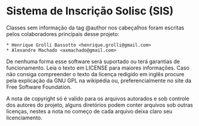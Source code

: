 Sistema de Inscrição Solisc (SIS)
=================================

Classes sem informação da tag @author nos cabeçalhos foram escritas pelos
colaboradores principais desse projeto:

    * Henrique Grolli Bassotto <henrique.grolli@gmail.com>
    * Alexandre Machado <axmachado@gmail.com>

De nenhuma forma esse software será suportado ou terá garantias de funcionamento.
Leia o texto em LICENSE para maiores informações. Caso não consiga compreender
o texto da licença redigido em inglês procure pela explicação da GNU GPL na
wikipédia ou, preferencialmente no site da Free Software Foundation.

A nota de copyright só é valido para os arquivos autorados e sob controle
dos autores do projeto, alguns diretórios podem conter arquivos sob
outras licenças, nestes a nota no começo de cada arquivo deixa claro seu
licenciamento.
